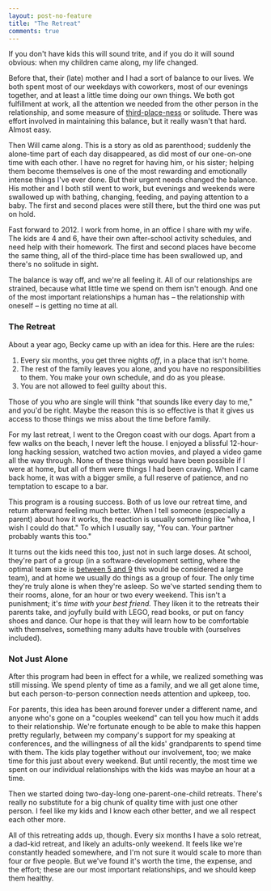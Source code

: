 ```yaml
---
layout: post-no-feature
title: "The Retreat"
comments: true
---
```


If you don't have kids this will sound trite, and if you do it will sound obvious: when my children came along, my life changed.

Before that, their (late) mother and I had a sort of balance to our lives.
We both spent most of our weekdays with coworkers, most of our evenings together, and at least a little time doing our own things.
We both got fulfillment at work, all the attention we needed from the other person in the relationship, and some measure of [third-place-ness](http://en.wikipedia.org/wiki/Third_place) or solitude.
There was effort involved in maintaining this balance, but it really wasn't that hard.
Almost easy.

Then Will came along.
This is a story as old as parenthood; suddenly the alone-time part of each day disappeared, as did most of our one-on-one time with each other.
I have no regret for having him, or his sister; helping them become themselves is one of the most rewarding and emotionally intense things I've ever done.
But their urgent needs changed the balance.
His mother and I both still went to work, but evenings and weekends were swallowed up with bathing, changing, feeding, and paying attention to a baby.
The first and second places were still there, but the third one was put on hold.

Fast forward to 2012.
I work from home, in an office I share with my wife.
The kids are 4 and 6, have their own after-school activity schedules, and need help with their homework.
The first and second places have become the same thing, all of the third-place time has been swallowed up, and there's no solitude in sight.

The balance is way off, and we're all feeling it.
All of our relationships are strained, because what little time we spend on them isn't enough.
And one of the most important relationships a human has – the relationship with oneself – is getting no time at all.

### The Retreat

About a year ago, Becky came up with an idea for this.
Here are the rules:

1. Every six months, you get three nights _off_, in a place that isn't home.
1. The rest of the family leaves you alone, and you have no responsibilities to them.
   You make your own schedule, and do as you please.
1. You are not allowed to feel guilty about this.

Those of you who are single will think "that sounds like every day to me," and you'd be right.
Maybe the reason this is so effective is that it gives us access to those things we miss about the time before family.

For my last retreat, I went to the Oregon coast with our dogs.
Apart from a few walks on the beach, I never left the house.
I enjoyed a blissful 12-hour-long hacking session, watched two action movies, and played a video game all the way through.
None of these things would have been possible if I were at home, but all of them were things I had been craving.
When I came back home, it was with a bigger smile, a full reserve of patience, and no temptation to escape to a bar.

This program is a rousing success.
Both of us love our retreat time, and return afterward feeling much better.
When I tell someone (especially a parent) about how it works, the reaction is usually something like "whoa, I wish I could do that."
To which I usually say, "You can. Your partner probably wants this too."

It turns out the kids need this too, just not in such large doses.
At school, they're part of a group (in a software-development setting, where the optimal team size is [between 5 and 9](http://stackoverflow.com/questions/872103/what-is-the-optimal-size-of-a-software-development-team) this would be considered a large team), and at home we usually do things as a group of four.
The only time they're truly alone is when they're asleep.
So we've started sending them to their rooms, alone, for an hour or two every weekend.
This isn't a punishment; it's _time with your best friend._
They liken it to the retreats their parents take, and joyfully build with LEGO, read books, or put on fancy shoes and dance.
Our hope is that they will learn how to be comfortable with themselves, something many adults have trouble with (ourselves included).

### Not Just Alone

After this program had been in effect for a while, we realized something was still missing.
We spend plenty of time as a family, and we all get alone time, but each person-to-person connection needs attention and upkeep, too.

For parents, this idea has been around forever under a different name, and anyone who's gone on a "couples weekend" can tell you how much it adds to their relationship.
We're fortunate enough to be able to make this happen pretty regularly, between my company's support for my speaking at conferences, and the willingness of all the kids' grandparents to spend time with them.
The kids play together without our involvement, too; we make time for this just about every weekend.
But until recently, the most time we spent on our individual relationships with the kids was maybe an hour at a time.

Then we started doing two-day-long one-parent-one-child retreats.
There's really no substitute for a big chunk of quality time with just one other person.
I feel like my kids and I know each other better, and we all respect each other more.

All of this retreating adds up, though.
Every six months I have a solo retreat, a dad-kid retreat, and likely an adults-only weekend.
It feels like we're constantly headed somewhere, and I'm not sure it would scale to more than four or five people.
But we've found it's worth the time, the expense, and the effort; these are our most important relationships, and we should keep them healthy.

